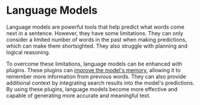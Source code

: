 # Language Models

Language models are powerful tools that help predict what words come next in a sentence. However, they have some limitations. They can only consider a limited number of words in the past when making predictions, which can make them shortsighted. They also struggle with planning and logical reasoning.

To overcome these limitations, language models can be enhanced with plugins. These plugins can [improve the model's memory](./embedding_db.md), allowing it to remember more information from previous words. They can also provide additional context by integrating search results into the model's predictions. By using these plugins, language models become more effective and capable of generating more accurate and meaningful text.

